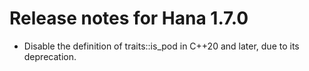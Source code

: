 Release notes for Hana 1.7.0
============================
- Disable the definition of traits::is_pod in C++20 and later, due to its
  deprecation.
